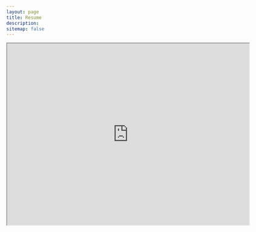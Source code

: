 ```yaml
---
layout: page
title: Resume
description: 
sitemap: false
---
```


<iframe src="https://drive.google.com/file/d/1X2lwms476m5GAtLYTG9xfrKXTTMAa091/preview" width="640" height="480" allow="autoplay"></iframe>
